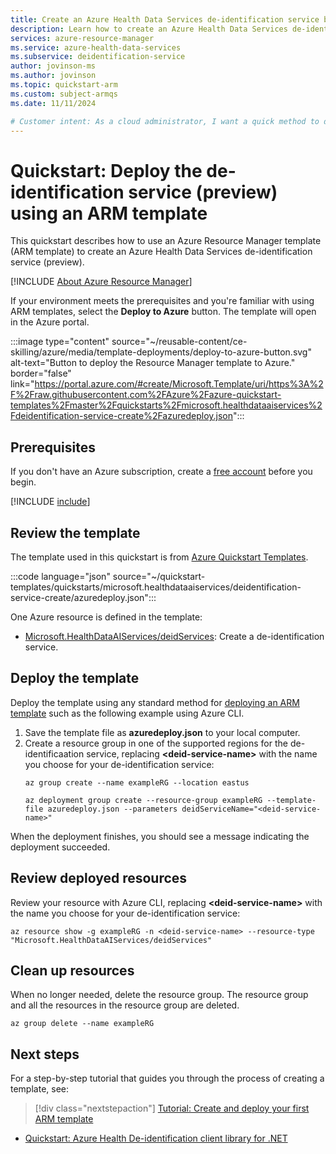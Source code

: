 ```yaml
---
title: Create an Azure Health Data Services de-identification service by using Azure Resource Manager template (ARM template)
description: Learn how to create an Azure Health Data Services de-identification service by using Azure Resource Manager template (ARM template).
services: azure-resource-manager
ms.service: azure-health-data-services
ms.subservice: deidentification-service
author: jovinson-ms
ms.author: jovinson
ms.topic: quickstart-arm
ms.custom: subject-armqs
ms.date: 11/11/2024

# Customer intent: As a cloud administrator, I want a quick method to deploy an Azure resource for production environments or to evaluate the service's functionality.
---
```


# Quickstart: Deploy the de-identification service (preview) using an ARM template

This quickstart describes how to use an Azure Resource Manager template (ARM template) to create
an Azure Health Data Services de-identification service (preview).

[!INCLUDE [About Azure Resource Manager](~/reusable-content/ce-skilling/azure/includes/resource-manager-quickstart-introduction.md)]

If your environment meets the prerequisites and you're familiar with using ARM templates, select the
**Deploy to Azure** button. The template will open in the Azure portal.

:::image type="content" source="~/reusable-content/ce-skilling/azure/media/template-deployments/deploy-to-azure-button.svg" alt-text="Button to deploy the Resource Manager template to Azure." border="false" link="https://portal.azure.com/#create/Microsoft.Template/uri/https%3A%2F%2Fraw.githubusercontent.com%2FAzure%2Fazure-quickstart-templates%2Fmaster%2Fquickstarts%2Fmicrosoft.healthdataaiservices%2Fdeidentification-service-create%2Fazuredeploy.json":::

## Prerequisites

If you don't have an Azure subscription, create a [free account](https://azure.microsoft.com/free/?WT.mc_id=A261C142F) before you begin.

[!INCLUDE [include](~/reusable-content/azure-cli/azure-cli-prepare-your-environment-no-header.md)]

## Review the template

The template used in this quickstart is from [Azure Quickstart Templates](/samples/azure/azure-quickstart-templates/deidentification-service-create/).

:::code language="json" source="~/quickstart-templates/quickstarts/microsoft.healthdataaiservices/deidentification-service-create/azuredeploy.json":::

One Azure resource is defined in the template:

- [Microsoft.HealthDataAIServices/deidServices](/azure/templates): Create a de-identification service.

## Deploy the template

Deploy the template using any standard method for [deploying an ARM template](../azure-resource-manager/templates/deploy-cli.md) such as the following example using Azure CLI.
1. Save the template file as **azuredeploy.json** to your local computer.
1. Create a resource group in one of the supported regions for the de-identificaation service, replacing **\<deid-service-name\>** with the name you choose for your de-identification service:
    ```azurecli
    az group create --name exampleRG --location eastus

    az deployment group create --resource-group exampleRG --template-file azuredeploy.json --parameters deidServiceName="<deid-service-name>" 
    ```

When the deployment finishes, you should see a message indicating the deployment succeeded.

## Review deployed resources

Review your resource with Azure CLI, replacing **\<deid-service-name\>** with the name you choose for your de-identification service:
```azurecli
az resource show -g exampleRG -n <deid-service-name> --resource-type "Microsoft.HealthDataAIServices/deidServices"
```

## Clean up resources

When no longer needed, delete the resource group. The resource group and all the resources in the
resource group are deleted.
```azurecli
az group delete --name exampleRG
```

## Next steps

For a step-by-step tutorial that guides you through the process of creating a template, see:

> [!div class="nextstepaction"]
> [Tutorial: Create and deploy your first ARM template](/azure/azure-resource-manager/templates/template-tutorial-create-first-template)

- [Quickstart: Azure Health De-identification client library for .NET](quickstart-sdk-net.md)